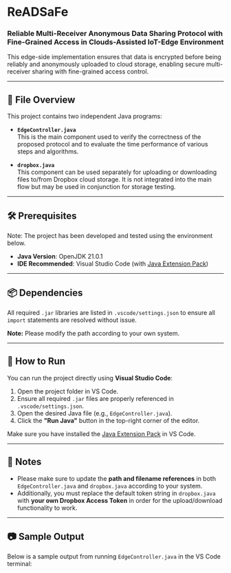 # ReADSaFe  
### Reliable Multi-Receiver Anonymous Data Sharing Protocol with Fine-Grained Access in Clouds-Assisted IoT-Edge Environment

This edge-side implementation ensures that data is encrypted before being reliably and anonymously uploaded to cloud storage, enabling secure multi-receiver sharing with fine-grained access control.

---

## 📁 File Overview

This project contains two independent Java programs:

- **`EdgeController.java`**  
  This is the main component used to verify the correctness of the proposed protocol and to evaluate the time performance of various steps and algorithms.

- **`dropbox.java`**  
  This component can be used separately for uploading or downloading files to/from Dropbox cloud storage. It is not integrated into the main flow but may be used in conjunction for storage testing.

---

## 🛠 Prerequisites

Note: The project has been developed and tested using the environment below.

- **Java Version**: OpenJDK 21.0.1  
- **IDE Recommended**: Visual Studio Code (with [Java Extension Pack](https://marketplace.visualstudio.com/items?itemName=vscjava.vscode-java-pack))

---

## 📦 Dependencies

All required `.jar` libraries are listed in `.vscode/settings.json` to ensure all `import` statements are resolved without issue.

**Note:** Please modify the path according to your own system.

---

## 🚀 How to Run

You can run the project directly using **Visual Studio Code**:

1. Open the project folder in VS Code.
2. Ensure all required `.jar` files are properly referenced in `.vscode/settings.json`.
3. Open the desired Java file (e.g., `EdgeController.java`).
4. Click the **"Run Java"** button in the top-right corner of the editor.

Make sure you have installed the [Java Extension Pack](https://marketplace.visualstudio.com/items?itemName=vscjava.vscode-java-pack) in VS Code.

---

## 📎 Notes

- Please make sure to update the **path and filename references** in both `EdgeController.java` and `dropbox.java` according to your system.
- Additionally, you must replace the default token string in `dropbox.java` with **your own Dropbox Access Token** in order for the upload/download functionality to work.

---

## 📷 Sample Output

Below is a sample output from running `EdgeController.java` in the VS Code terminal:

